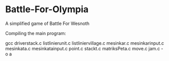 # Battle-For-Olympia
A simplified game of Battle For Wesnoth

Compiling the main program:

gcc driverstack.c listlinierunit.c listliniervillage.c mesinkar.c mesinkarinput.c mesinkata.c mesinkatainput.c point.c stackt.c matriksPeta.c move.c jam.c -o a



